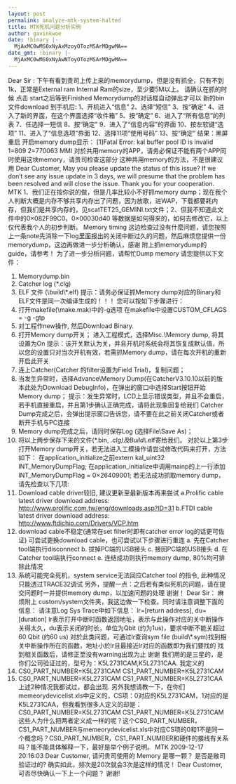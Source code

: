 ```yaml
---
layout: post
permalink: analyze-mtk-system-halted
title: MTK死机问题分析实例
author: gavinkwoe
date: !binary |-
  MjAxMC0wMS0xNyAxMzoyOTozMSArMDgwMA==
date_gmt: !binary |-
  MjAxMC0wMS0xNyAwNToyOTozMSArMDgwMA==
---
```

Dear Sir :
下午有看到贵司上传上来的memorydump，但是没有抓全，只有不到1k，正常是External ram Internal Ram的size，至少要5M以上。
请确认在抓的时候 点击 start之后等到Finished Memorydump的对话框自动弹出才可以
新的bin文件download 到手机后:
1、开机进入“信息”
2、选择“短信”
3、按“确定”
4、进入了新的界面，在这个界面选择“收件箱”
5、按“确定”
6、进入了“所有信息”的列表
7、任选择一短信
8、按“确定”
9、进入了“信息内容”的界面
10、按左软键“选项”
11、进入了“信息选项”界面
12、选择11项“使用号码”
13、按“确定”
结果：黑屏重启
开启memory dump显示：
[1]Fatal Error:
kal buffer pool ID is invalid
1=809 2=770063
MMI
对於共用memory的APP，请务必保证不能有两个APP同时使用这块memory，请贵司检查这部分 这种共用memory的方法，不是很建议用
Dear Customer,
May you please update the status of this issue?
If we don&rsquo;t see any issue update in 3 days, we will presume that the problem has been resolved and will close the issue.
Thank you for your cooperation.
MTK
1、我们正在按你说的做，但是几率比较小不好抓memory dump；现在我个人判断大概是内存不够共享内存出了问题，因为放歌，进WAP，下载都要耗内存，但我们是共享内存的，见scatTET25_GEMINI.txt文件；2、但我不知道此文件中的0&times;082F99C0，0&times;00030d40 等数据是如何得来的，如何去修改它，以上仅代表我个人的初步判断。
Memory timing 这边检查过没有什麼问题，请您按照上一条note先消除一下log里面报出的关闭中断过久的问题，然后麻烦您提供一份memorydump，这边再做进一步分析确认，感谢
附上抓memorydump的guide，请参考！
为了进一步分析问题，请帮忙Dump memory
请您提供以下文件：
1. Memorydump.bin
2. Catcher log (*.clg)
3. ELF 文件 (\build\\*.elf)
提示：请务必保证抓Memory dump对应的Binary和ELF文件是同一次编译生成的！！！
您可以按如下步骤进行：
1. 打开makefile(\make\.mak)中的-g选项
在makefile中设置CUSTOM_CFLAGS = -g -gtp
2. 对工程作new操作, 然后Download Binary.
3. 打开Memory dump开关；
进入工程模式，选择Misc.\Memory dump, 将其设置为On
提示：该开关默认为关，并且开机时系统会将其恢复成默认值，所以您的设置只对当次开机有效，若需抓Memory dump，请在每次开机的重新开启此开关
4. 连上Catcher(Catcher 的filter设置为Field Trial)，复制问题；
5. 当发生异常时，选择Advance\Memory Dump(在CatcherV3.10.10以前的版本此处为Download DebugInfo)，在弹出的窗口中选择Start按钮开始Memory dump；
提示：发生异常时，LCD上显示错误类型，并且不会重启，若手机直接重启，并且第1步确认正确完成，请将此现象回复给我们
Catcher Dump完成之后，会弹出提示窗口告诉您，请不要在此之前关闭Catcher或者断开手机与PC连接
6. Memory dump完成之后，请同时保存Log (选择File\Save As)；
7. 将以上两步保存下来的文件(*.bin, *.clg)及Build\\*.elf寄给我们。
对於以上第3步打开Memory dump开关，若无法进入工模操作请尝试修改代码来打开，方法如下：
在application_initialize之前extern kal_uint32 INT_MemoryDumpFlag;
在application_initialize中调用mainp的上一行添加INT_MemoryDumpFlag = 0&times;26409001;
若无法成功抓取memory dump，请先检查以下几项:
1. Download cable driver较旧, 建议更新至最新版本再来尝试
a.Prolific cable latest driver download address: http://www.prolific.com.tw/eng/downloads.asp?ID=31
b.FTDI cable latest driver download address: http://www.ftdichip.com/Drivers/VCP.htm
2. download cable不稳定(通常在set filter时即有catcher error log的话更可佐证)
可尝试更换download cable，也可尝试以下步骤进行重连
a. 先在Catcher tool端执行disconnect
b. 拔掉PC端的USB接头
c. 接回PC端的USB接头
d. 在Catcher tool端执行connect
e. 连结成功则执行memory dump, 80%均可排除此情况
3. 系统可能完全死机，system service无法回应Catcher tool 的指令, 此种情况只能透过TRACE32调试
另外，提醒一点：之后若有类似死机的问题，请在提交问题时一并提供memory dump，以加速问题的处理
谢谢！
Dear Sir：
麻烦附上 custom/system文件夹，我这边做一下检查。同时请注意调整下面的信息：
请注意Log Sys Trace中如下信息：
lr=[return address], du= [duration]
lr表示打开中断时函数返回地址，表示与此操作对应的关中断操作关得太久，du表示关闭的时长，单位为Qbit (约为1us)，要求中断不能关超过60 Qbit (约60 us)
对於此类问题，可通过lr查询sym file (build\\*.sym)找到相关中断操作所在的函数，地址小於lr且最接近lr对应的函数即为我们要找的
找到相关函数后，请修正至没有warning出现为止
谢谢
我们用的是三星的，是你们公司验证过的，型号为：K5L2731CAM,K5L2731CAA.
我定义的
1. CS0_PART_NUMBER=K5L2731CAM
CS1_PART_NUMBER=K5L2731CAM
2. CS0_PART_NUMBER=K5L2731CAM
CS1_PART_NUMBER=K5L2731CAA
上述2种情况我都试过，都会出现.
另外我想请教一下，在你们memeorydevicelist.xls中定义的，CS项：0对应的K5L2731CAM，1对应的是K5L2731CAA，但我看到很多人定义的却是： CS0_PART_NUMBER=K5L2731CAM
CS1_PART_NUMBER=K5L2731CAM
这些人为什么把两者定义成一样的呢？这个CS0_PART_NUMBER，CS1_PART_NUMBER与memeorydevicelist.xls中对应CS项的0和1不是同一个概念吗？CS0_PART_NUMBER，CS1_PART_NUMBER和硬件的接线有关系吗？能不能具体解释一下，最好是举个例子说明。
MTK 2009-12-17 20:16:03 Dear Customer, 请问贵司使用的 Memory 是哪一颗？ 是否是敝司验证过的?
确实如此，频次是20次就会3次是这样的情况！
Dear Customer, 可否尽快确认一下上一个问题？ 谢谢!
